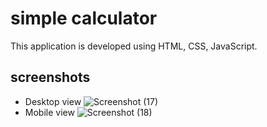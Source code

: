 # simple calculator
This application is developed using HTML, CSS, JavaScript.
## screenshots 
- Desktop view
![Screenshot (17)](https://user-images.githubusercontent.com/89987704/134539707-e168bf31-8d19-41af-b7df-72f92ae7cc87.png)
- Mobile view
![Screenshot (18)](https://user-images.githubusercontent.com/89987704/134539729-46e8c0e8-2598-4f82-acb4-d6754370812f.png)

